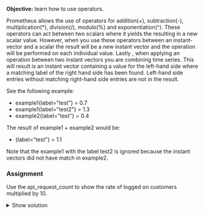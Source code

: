**Objective:** learn how to use operators.

Prometheus allows the use of operators for addition(+), subtraction(-), multiplication(\*), division(/), modulo(%) 
and exponentiation(^). These operators can act between two scalars where it yields the resulting in a new scalar value. 
However, when you use these operators between an instant-vector and a scalar the result will be a new instant vector 
and the operation will be performed on each individual value. 
Lastly , when applying an operation between two instant vectors you are combining time series. 
This will result is an instant vector containing a value for the left-hand side where a matching label of 
the right hand side has been found. Left-hand side entries without matching right-hand side entries are not in the result.

See the following example:
  * example1{label="test"} = 0.7
  * example1{label="test2"} = 1.3
  * example2{label="test"} = 0.4

The result of example1 + example2 would be:
  * {label="test"} = 1.1

Note that the example1 with the label test2 is ignored because the instant vectors did not have match in example2.

### Assignment
Use the api_request_count to show the rate of logged on customers multiplied by 10.

<details>
  <summary>Show solution</summary>
  
  **Solution**. You should have filled in: ```rate(api_request_count[1m])*10```
</details>
